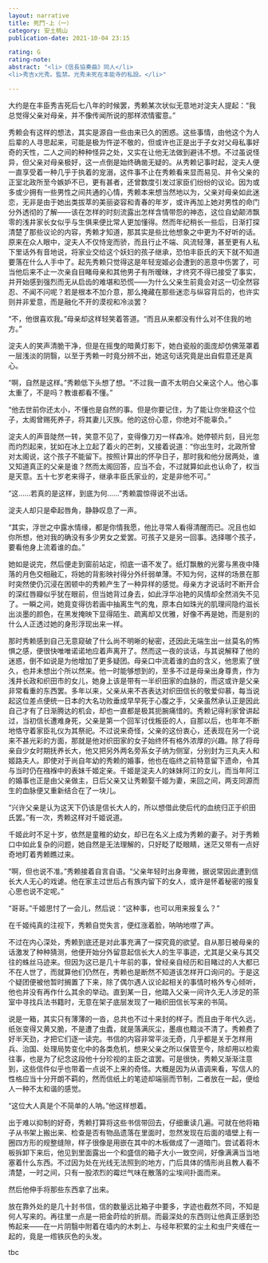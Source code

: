 ```yaml
---
layout: narrative
title: 死鬥-上（一）
category: 安土桃山
publication-date: 2021-10-04 23:15

rating: G
rating-note:
abstract: "<li>《信長協奏曲》同人</li>
<li>秀吉x光秀。監禁。光秀未死在本能寺的私設。</li>"

---
```

大约是在丰臣秀吉死后七八年的时候罢，秀赖某次状似无意地对淀夫人提起：“我总觉得父亲对母亲，并不像传闻所说的那样浓情蜜意。”
 
秀赖会有这样的想法，其实是源自一些由来已久的困惑。这些事情，由他这个为人后辈的人寻思起来，可能是极为忤逆不敬的，但或许也正是出于子女对父母私事好奇的天性，二人之间的种种怪异之处，又实在让他无法做到避讳不想。不过虽说怪异，但父亲对母亲极好，这一点倒是始终确凿无疑的。从秀赖记事时起，淀夫人便一直享受着一种几乎于执着的宠溺，这件事不止在秀赖看来显而易见、并令父亲的正室北政所至今嫉妒不已，更有甚者，还曾数度引发过家臣们纷纷的议论。因为或多或少拥有一些男性之间共通的心情，秀赖本来想当然地以为，父亲对母亲如此迷恋，无非是由于她出类拔萃的美丽姿容和青春的年岁，或许再加上她对男性的命门分外透彻的了解——该在怎样的时刻流露出怎样含情带怨的神态，这位自幼颠沛飘零的浅井家长女似乎与生俱来便比常人更加懂得。然而年纪稍长一些后，日渐打探清楚了那些议论的内容，秀赖才知道，那其实是些比他想象之中更为不好听的话。原来在众人眼中，淀夫人不仅恃宠而骄，而且行止不端、风流轻薄，甚至更有人私下里话外有音地说，将家业交给这个妖妇的孩子继承，恐怕丰臣氏的天下就不知道要落在什么人手中了。起先秀赖只觉得这是年轻宠姬必会遭到的恶意中伤罢了，可当他后来不止一次亲自目睹母亲和其他男子有所暧昧，才终究不得已接受了事实，并开始感到强烈而无从启齿的难堪和恐慌——为什么父亲生前竟会对这一切全然容忍、不闻不问呢？若是根本不加介意，那么掩藏在那些迷恋与纵容背后的，也许实则并非爱意，而是融化不开的漠视和冷淡罢？
 
“不，他很喜欢我。”母亲却这样轻笑着答道。“而且从来都没有什么对不住我的地方。”
 
淀夫人的笑声清脆干净，但是在摇曳的暗黄灯影下，她白瓷般的面庞却仿佛笼罩着一层浅淡的阴翳，以至于秀赖一时竟分辨不出，她这句话究竟是出自假意还是真心。
 
“啊，自然是这样。”秀赖低下头想了想。“不过我一直不太明白父亲这个人。他心事太重了，不是吗？教谁都看不懂。”
 
“他去世前你还太小，不懂也是自然的事。但是你要记住，为了能让你坐稳这个位子，太阁曾赐死养子，将其妻儿灭族。他的这份心意，你绝对不能辜负。”
 
淀夫人的声音陡然一转，笑意不见了，变得像刀刃一样森冷。她停顿片刻，目光忽而灼烈起来，犹如在冰上立起了着火的芒刺，又接着说道：“你出生时，北政所曾对太阁说，这个孩子不能留下。按照计算出的怀孕日子，那时我和他分居两处，谁又知道真正的父亲是谁？然而太阁回答，应当不会，不过就算如此也认命了，权当是天意。五十七岁老来得子，继承丰臣氏家业的，定是非他不可。”
 
“这……若真的是这样，到底为何……”秀赖震惊得说不出话。
 
淀夫人却只是牵起唇角，静静叹息了一声。
 
“其实，浮世之中露水情缘，都是你情我愿，他比寻常人看得清醒而已。况且也如你所想，他对我的确没有多少男女之爱罢。可孩子又是另一回事。选择哪个孩子，要看他身上流着谁的血。”
 
她如是说完，然后便走到窗前站定，彻底一语不发了。纸灯飘散的光雾与黑夜中降落的月色交相融汇，将她的背影映衬得分外纤弱单薄。不知为何，这样的场景在那时突然使仍沉浸在困顿中的秀赖产生了一种异样的感觉。母亲方才说话时不断开合的深红唇瓣似乎犹在眼前，但当她背过身去，如此浮华冶艳的风情却全然消失不见了。一瞬之间，她竟变得彷若画中抽离生气的鬼，原本白如珠光的肌理间隐约滋长出淡墨的颜色，在黑发掩映下显得陌生、疏离却又优雅，好像不再是她，而是别的什么人正透过她的身形浮现出来一样。
 
那时秀赖感到自己无意窥破了什么尚不明晰的秘密，还因此无端生出一丝莫名的怖惧之感，便很快唯唯诺诺地应着声离开了。然而这一夜的谈话，与其说解释了他的迷惑，倒不如说是为他增加了更多疑团。母亲口中流着谁的血的含义，他思索了很久，也并未想出个所以然来。他一时能够想到的，至多不过是母亲出身尊贵，作为浅井长政和织田市的女儿，她身上该是带有一半织田家的血脉的，而这或许是父亲非常看重的东西罢。多年以来，父亲从来不吝表达对织田信长的敬爱仰慕，每当说起这位差点便统一日本的大名功败垂成早早死于心腹之手，父亲虽然承认正是因此自己才有了日渐腾达的机会，却也一直都是极其扼腕痛惜的。秀赖记得利家曾讲起过，当初信长遭难身死，父亲是第一个回军讨伐叛臣的人，自那以后，也年年不断地恪守着家臣礼仪为其祭祀。不过说来奇怪，父亲的这份衷心，还表现在另一个说来不甚光彩的方面，那就是他对织田家的女子始终怀有格外浓厚的兴趣。除了将母亲自少女时期抚养长大，他又把另外两名旁系女子纳为侧室，分别封为三丸夫人和姬路夫人。即使对于尚自年幼的秀赖的婚事，他也在临终之前特意留下遗命，令其与当时仍在襁褓中的表妹千姬定亲。千姬是淀夫人的妹妹阿江的女儿，而当年阿江的婚事也正是由父亲做主，日后父亲又让秀赖娶千姬为妻，来回之间，两支同源而生的血脉便又重新结合在了一块儿。
 
“兴许父亲是认为这天下仍该是信长大人的，所以想借此使后代的血统归正于织田氏罢。”有一次，秀赖这样对千姬说道。
 
千姬此时不足十岁，依然是童稚的幼女，却已在名义上成为秀赖的妻子。对于秀赖口中如此复杂的问题，她自然是无法理解的，只好眨了眨眼睛，迷茫又带有一点好奇地盯着秀赖瞧过来。
 
“啊，但也说不准。”秀赖接着自言自语。“父亲年轻时出身卑微，据说常因此遭到信长大人无心的戏谑。他在家主过世后占有族内留下的女人，或许是怀着秘密的报复心思也说不定呢。”
 
“哥哥。”千姬思忖了一会儿，然后说：“这种事，也可以用来报复么？”
 
在千姬纯真的注视下，秀赖自觉失言，便红涨着脸，呐呐地噤了声。
 
不过在内心深处，秀赖到底还是对此事充满了一探究竟的欲望。自从那日被母亲的话激发了种种猜测，他便开始分外留意起信长大人的生平事迹，尤其是父亲与其交往的蛛丝马迹来。但因为这已是几十年前的事，曾经亲自经历和目睹过的人大都已不在人世了，而就算他们仍然在，秀赖也是断然不知道该怎样开口询问的。于是这个疑团便被他暂时搁置了下来，除了偶尔遇人议论起相关的事情时格外专心倾听，他也并没有再作什么其余的举动。直到某一日，他踏入父亲一间许久无人涉足的茶室中寻找兵法书籍时，无意在架子底层发现了一箱织田信长写来的书简。
 
说是一箱，其实只有薄薄的一沓，总共也不过十来封的样子。而且由于年代久远，纸张变得又黄又脆，不是遭了虫蠹，就是落满灰尘，墨痕也黯淡不清了。秀赖费了好半天劲，才把它们逐一读完。书信的内容非常平淡无奇，几乎都是关于怎样用兵、治国、处理局势变化中的各类危机，想来父亲之所以保管至今，除却用以检索往事，也是为了纪念这段他十分珍视的主臣之谊罢。可是很快，秀赖又渐渐注意到，这些信件似乎也带着一点说不上来的奇怪。大概是因为从语调来看，写信人的性格应当十分开朗不羁的，然而信纸上的笔迹却端丽而节制，二者放在一起，便给人一种不太和谐的感觉。
 
“这位大人真是个不简单的人呐。”他这样想着。
 
出于难以抑制的好奇，秀赖打算将这些书信带回去，仔细重读几遍。可就在他将箱子从书架上搬出来、检查是否有物品遗落在里面时，忽然发现在后面的墙壁上有一圈四方形的规整缝隙，样子很像是用嵌在其中的木板做成了一道暗门。尝试着将木板拆卸下来后，他见到里面露出一个和盛信的箱子大小一致空间，好像满满当当地塞着什么东西。不过因为处在光线无法照到的地方，门后具体的情形尚且教人看不清楚，一时之间，只有一股浓烈的霉烂气味在散落的尘埃间扑面而来。
 
然后他伸手将那些东西拿了出来。
 
放在靠外处的是几十封书信，信的数量远比箱子中要多，字迹也截然不同，不知是何人写来的。再往里一点是一把金莳绘的折扇。而最深处的东西则让他真正感到恐怖起来——在一片阴翳中附着在墙内的木刺上、与经年积累的尘土和虫尸夹缠在一起的，竟是一绺铁灰色的头发。

tbc
